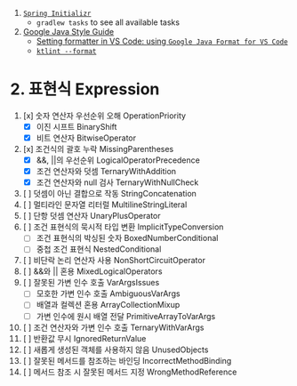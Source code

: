 1. [`Spring Initializr`](https://start.spring.io/#!type=gradle-project-kotlin&language=java&platformVersion=3.5.0-M2&packaging=jar&jvmVersion=23&groupId=com.example&artifactId=mistakes&name=mistakes&description=A%20practical%20project%20for%20implementing%20concepts%20from%20the%20book%20'100%20Java%20Mistakes%20and%20How%20to%20Avoid%20Them'&packageName=com.example.mistakes&dependencies=web,devtools,configuration-processor,lombok,restdocs)
   - `gradlew tasks` to see all available tasks
2. [Google Java Style Guide](https://google.github.io/styleguide/javaguide.html)
   - [Setting formatter in VS Code: using `Google Java Format for VS Code`](https://github.com/google/google-java-format?tab=readme-ov-file#third-party-integrations)
   - [`ktlint --format`](https://github.com/pinterest/ktlint?tab=readme-ov-file#quick-start)


# 2. 표현식 Expression
1. [x] 숫자 연산자 우선순위 오해 OperationPriority
   - [x] 이진 시프트 BinaryShift
   - [x] 비트 연산자 BitwiseOperator
2. [x] 조건식의 괄호 누락 MissingParentheses
   - [x] &&, ||의 우선순위 LogicalOperatorPrecedence
   - [x] 조건 연산자와 덧셈 TernaryWithAddition
   - [x] 조건 연산자와 null 검사 TernaryWithNullCheck
3. [ ] 덧셈이 아닌 결합으로 작동 StringConcatenation
4. [ ] 멀티라인 문자열 리터럴 MultilineStringLiteral
5. [ ] 단항 덧셈 연산자 UnaryPlusOperator
6. [ ] 조건 표현식의 묵시적 타입 변환 ImplicitTypeConversion
   - [ ] 조건 표현식의 박싱된 숫자 BoxedNumberConditional
   - [ ] 중첩 조건 표현식 NestedConditional
7. [ ] 비단락 논리 연산자 사용 NonShortCircuitOperator
8. [ ] &&와 || 혼용 MixedLogicalOperators
9. [ ] 잘못된 가변 인수 호출 VarArgsIssues
   - [ ] 모호한 가변 인수 호출 AmbiguousVarArgs
   - [ ] 배열과 컬렉션 혼용 ArrayCollectionMixup
   - [ ] 가변 인수에 원시 배열 전달 PrimitiveArrayToVarArgs 
10. [ ] 조건 연산자와 가변 인수 호출 TernaryWithVarArgs
11. [ ] 반환값 무시 IgnoredReturnValue
12. [ ] 새롭게 생성된 객체를 사용하지 않음 UnusedObjects
13. [ ] 잘못된 메서드를 참조하는 바인딩 IncorrectMethodBinding
14. [ ] 메서드 참조 시 잘못된 메서드 지정 WrongMethodReference